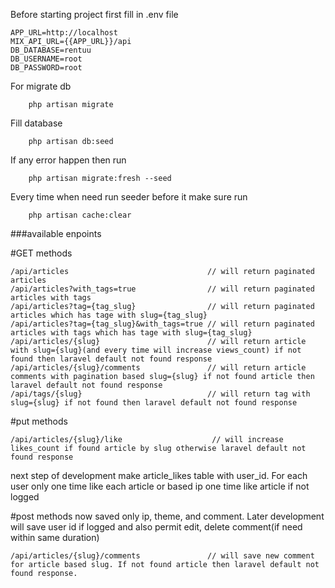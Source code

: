 Before starting project first fill in .env file
```
APP_URL=http://localhost
MIX_API_URL={{APP_URL}}/api
DB_DATABASE=rentuu
DB_USERNAME=root
DB_PASSWORD=root
```


For migrate db

```
    php artisan migrate
```
Fill database

```
    php artisan db:seed
```

If any error happen then run 

```
    php artisan migrate:fresh --seed
```

Every time when need run seeder before it make sure run

```
    php artisan cache:clear
```

###available enpoints

#GET methods
```
/api/articles                               // will return paginated articles
/api/articles?with_tags=true                // will return paginated articles with tags  
/api/articles?tag={tag_slug}                // will return paginated articles which has tage with slug={tag_slug} 
/api/articles?tag={tag_slug}&with_tags=true // will return paginated articles with tags which has tage with slug={tag_slug} 
/api/articles/{slug}                        // will return article with slug={slug}(and every time will increase views_count) if not found then laravel default not found response
/api/articles/{slug}/comments               // will return article comments with pagination based slug={slug} if not found article then laravel default not found response
/api/tags/{slug}                            // will return tag with slug={slug} if not found then laravel default not found response
```
#put methods
```
/api/articles/{slug}/like                    // will increase likes_count if found article by slug otherwise laravel default not found response
```
next step of development make article_likes table with user_id. For each user only one time like each article or based ip one time like article if not logged

#post methods
now saved only ip, theme, and comment. Later development will save user id if logged and also permit edit, delete comment(if need within same duration)
```
/api/articles/{slug}/comments               // will save new comment for article based slug. If not found article then laravel default not found response.
```
